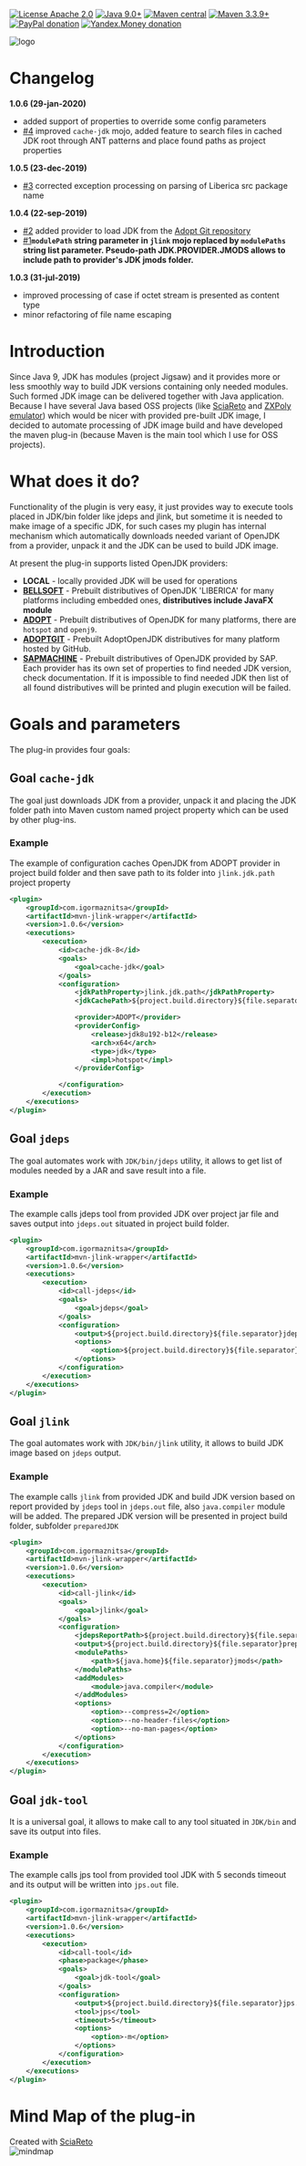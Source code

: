 [![License Apache 2.0](https://img.shields.io/badge/license-Apache%20License%202.0-green.svg)](http://www.apache.org/licenses/LICENSE-2.0)
[![Java 9.0+](https://img.shields.io/badge/java-9.0%2b-green.svg)](http://www.oracle.com/technetwork/java/javase/downloads/index.html)
[![Maven central](https://maven-badges.herokuapp.com/maven-central/com.igormaznitsa/mvn-jlink-wrapper/badge.svg)](http://search.maven.org/#artifactdetails|com.igormaznitsa|mvn-jlink-wrapper|1.0.4|jar)
[![Maven 3.3.9+](https://img.shields.io/badge/maven-3.3.9%2b-green.svg)](https://maven.apache.org/)
[![PayPal donation](https://img.shields.io/badge/donation-PayPal-red.svg)](https://www.paypal.com/cgi-bin/webscr?cmd=_s-xclick&hosted_button_id=AHWJHJFBAWGL2)
[![Yandex.Money donation](https://img.shields.io/badge/donation-Я.деньги-yellow.svg)](http://yasobe.ru/na/iamoss)

![logo](https://raw.githubusercontent.com/raydac/mvn-jlink/master/assets/logo.png)   

# Changelog
__1.0.6 (29-jan-2020)__
 - added support of properties to override some config parameters
 - [#4](https://github.com/raydac/mvn-jlink/issues/4) improved `cache-jdk` mojo, added feature to search files in cached JDK root through ANT patterns and place found paths as project properties

__1.0.5 (23-dec-2019)__
 - [#3](https://github.com/raydac/mvn-jlink/issues/2) corrected exception processing on parsing of Liberica src package name

__1.0.4 (22-sep-2019)__
 - [#2](https://github.com/raydac/mvn-jlink/issues/2) added provider to load JDK from the [Adopt Git repository](https://github.com/AdoptOpenJDK)
 - [#1](https://github.com/raydac/mvn-jlink/issues/1)__`modulePath` string parameter in `jlink` mojo replaced by `modulePaths` string list parameter. Pseudo-path JDK.PROVIDER.JMODS allows to include path to provider's JDK jmods folder.__

__1.0.3 (31-jul-2019)__
 - improved processing of case if octet stream is presented as content type
 - minor refactoring of file name escaping

# Introduction
Since Java 9, JDK has modules (project Jigsaw) and it provides more or less smoothly way to build JDK versions containing only needed modules. Such formed JDK image can be delivered together with Java application. Because I have several Java based OSS projects (like [SciaReto](http://www.igormaznitsa.com/netbeans-mmd-plugin/) and [ZXPoly emulator](https://github.com/raydac/zxpoly)) which would be nicer with provided pre-built JDK image, I decided to automate processing of JDK image build and have developed the maven plug-in (because Maven is the main tool which I use for OSS projects).

# What does it do?
Functionality of the plugin is very easy, it just provides way to execute tools placed in JDK/bin folder like jdeps and jlink, but sometime it is needed to make image of a specific JDK, for such cases my plugin has internal mechanism which automatically downloads needed variant of OpenJDK from a provider, unpack it and the JDK can be used to build JDK image.   

At present the plug-in supports listed OpenJDK providers:
* __LOCAL__ - locally provided JDK will be used for operations
* __[BELLSOFT](https://www.bell-sw.com/java.html)__ - Prebuilt distributives of OpenJDK 'LIBERICA' for many platforms including embedded ones, __distributives include JavaFX module__
* __[ADOPT](https://adoptopenjdk.net/)__ - Prebuilt distributives of OpenJDK for many platforms, there are `hotspot` and `openj9`.
* __[ADOPTGIT](https://github.com/AdoptOpenJDK)__ - Prebuilt AdoptOpenJDK distributives for many platform hosted by GitHub.
* __[SAPMACHINE](https://github.com/SAP/SapMachine)__ - Prebuilt distributives of OpenJDK provided by SAP.
Each provider has its own set of properties to find needed JDK version, check documentation. If it is impossible to find needed JDK then list of all found distributives will be printed and plugin execution will be failed.


# Goals and parameters
The plug-in provides four goals:

## Goal `cache-jdk`
The goal just downloads JDK from a provider, unpack it and placing the JDK folder path into Maven custom named project property which can be used by other plug-ins.
### Example
The example of configuration caches OpenJDK from ADOPT provider in project build folder and then save path to its folder into `jlink.jdk.path` project property
```xml
<plugin>
    <groupId>com.igormaznitsa</groupId>
    <artifactId>mvn-jlink-wrapper</artifactId>
    <version>1.0.6</version>
    <executions>
        <execution>
            <id>cache-jdk-8</id>
            <goals>
                <goal>cache-jdk</goal>
            </goals>
            <configuration>
                <jdkPathProperty>jlink.jdk.path</jdkPathProperty>
                <jdkCachePath>${project.build.directory}${file.separator}jdkCache</jdkCachePath>

                <provider>ADOPT</provider>
                <providerConfig>
                    <release>jdk8u192-b12</release>
                    <arch>x64</arch>
                    <type>jdk</type>
                    <impl>hotspot</impl>
                </providerConfig>

            </configuration>
        </execution>
    </executions>
</plugin>
```

## Goal `jdeps`
The goal automates work with `JDK/bin/jdeps` utility, it allows to get list of modules needed by a JAR and save result into a file.
### Example
The example calls jdeps tool from provided JDK over project jar file and saves output into `jdeps.out` situated in project build folder.
```xml
<plugin>
    <groupId>com.igormaznitsa</groupId>
    <artifactId>mvn-jlink-wrapper</artifactId>
    <version>1.0.6</version>
    <executions>
        <execution>
            <id>call-jdeps</id>
            <goals>
                <goal>jdeps</goal>
            </goals>
            <configuration>
                <output>${project.build.directory}${file.separator}jdeps.out</output>
                <options>
                    <option>${project.build.directory}${file.separator}${project.build.finalName}.jar</option>
                </options>
            </configuration>
        </execution>
    </executions>
</plugin>
```

## Goal `jlink`
The goal automates work with `JDK/bin/jlink` utility, it allows to build JDK image based on `jdeps` output.
### Example
The example calls `jlink` from provided JDK and build JDK version based on report provided by `jdeps` tool in `jdeps.out` file, also `java.compiler` module will be added. The prepared JDK version will be presented in project build folder, subfolder `preparedJDK`
```xml
<plugin>
    <groupId>com.igormaznitsa</groupId>
    <artifactId>mvn-jlink-wrapper</artifactId>
    <version>1.0.6</version>
    <executions>
        <execution>
            <id>call-jlink</id>
            <goals>
                <goal>jlink</goal>
            </goals>
            <configuration>
                <jdepsReportPath>${project.build.directory}${file.separator}jdeps.out</jdepsReportPath>
                <output>${project.build.directory}${file.separator}preparedJDK</output>
                <modulePaths>
                    <path>${java.home}${file.separator}jmods</path>
                </modulePaths>
                <addModules>
                    <module>java.compiler</module>
                </addModules>
                <options>
                    <option>--compress=2</option>
                    <option>--no-header-files</option>
                    <option>--no-man-pages</option>
                </options>
            </configuration>
        </execution>
    </executions>
</plugin>
```

## Goal `jdk-tool`
It is a universal goal, it allows to make call to any tool situated in `JDK/bin` and save its output into files.
### Example
The example calls jps tool from provided tool JDK with 5 seconds timeout and its output will be written into `jps.out` file.
```xml
<plugin>
    <groupId>com.igormaznitsa</groupId>
    <artifactId>mvn-jlink-wrapper</artifactId>
    <version>1.0.6</version>
    <executions>
        <execution>
            <id>call-tool</id>
            <phase>package</phase>
            <goals>
                <goal>jdk-tool</goal>
            </goals>
            <configuration>
                <output>${project.build.directory}${file.separator}jps.out</output>
                <tool>jps</tool>
                <timeout>5</timeout>
                <options>
                    <option>-m</option>
                </options>
            </configuration>
        </execution>
    </executions>
</plugin>
```

# Mind Map of the plug-in
Created with [SciaReto](http://sciareto.org)   
![mindmap](https://raw.githubusercontent.com/raydac/mvn-jlink/master/assets/mindmap.png)
